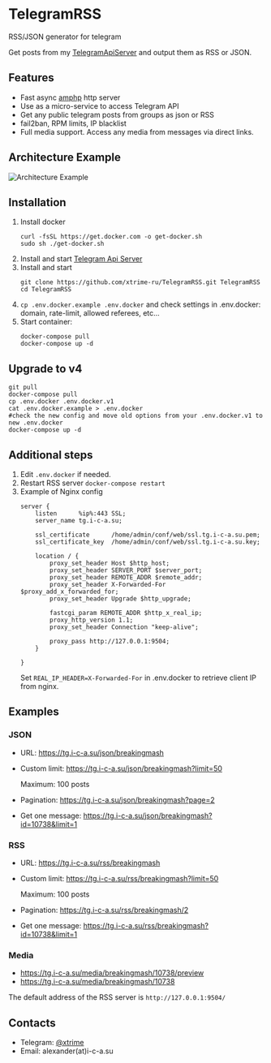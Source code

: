 # TelegramRSS
RSS/JSON generator for telegram

Get posts from my [TelegramApiServer](https://github.com/xtrime-ru/TelegramApiServer) and output them as RSS or JSON.

## Features
* Fast async [amphp](https://github.com/amphp/) http server
* Use as a micro-service to access Telegram API
* Get any public telegram posts from groups as json or RSS
* fail2ban, RPM limits, IP blacklist
* Full media support. Access any media from messages via direct links.

## Architecture Example

![Architecture Example](https://hsto.org/webt/j-/ob/ky/j-obkye1dv68ngsrgi12qevutra.png)

## Installation

1. Install docker  
    ```shell
    curl -fsSL https://get.docker.com -o get-docker.sh
    sudo sh ./get-docker.sh
   ```
1. Install and start [Telegram Api Server](https://github.com/xtrime-ru/TelegramApiServer)
1. Install and start
    ```shell 
    git clone https://github.com/xtrime-ru/TelegramRSS.git TelegramRSS
    cd TelegramRSS
    ```
1. `cp .env.docker.example .env.docker` and check settings in .env.docker: domain, rate-limit, allowed referees, etc...
1. Start container:
    ```
    docker-compose pull
    docker-compose up -d
    ```

## Upgrade to v4
```shell
git pull
docker-compose pull
cp .env.docker .env.docker.v1
cat .env.docker.example > .env.docker
#check the new config and move old options from your .env.docker.v1 to new .env.docker
docker-compose up -d
```

## Additional steps
1. Edit `.env.docker` if needed. 
1. Restart RSS server `docker-compose restart`
1. Example of Nginx config 
    ```
    server {
        listen      %ip%:443 SSL;
        server_name tg.i-c-a.su;
    
        ssl_certificate      /home/admin/conf/web/ssl.tg.i-c-a.su.pem;
        ssl_certificate_key  /home/admin/conf/web/ssl.tg.i-c-a.su.key;
    
        location / {
            proxy_set_header Host $http_host;
            proxy_set_header SERVER_PORT $server_port;
            proxy_set_header REMOTE_ADDR $remote_addr;
            proxy_set_header X-Forwarded-For $proxy_add_x_forwarded_for;
            proxy_set_header Upgrade $http_upgrade;
    
            fastcgi_param REMOTE_ADDR $http_x_real_ip;
            proxy_http_version 1.1;
            proxy_set_header Connection "keep-alive";
    
            proxy_pass http://127.0.0.1:9504;
        }
    
    }
    ```
   Set `REAL_IP_HEADER=X-Forwarded-For` in .env.docker to retrieve client IP from nginx.
  
## Examples    
### JSON
* URL: https://tg.i-c-a.su/json/breakingmash
* Custom limit: https://tg.i-c-a.su/json/breakingmash?limit=50 
  
  Maximum: 100 posts
  
* Pagination: https://tg.i-c-a.su/json/breakingmash?page=2
* Get one message: https://tg.i-c-a.su/json/breakingmash?id=10738&limit=1

### RSS
* URL: https://tg.i-c-a.su/rss/breakingmash
* Custom limit: https://tg.i-c-a.su/rss/breakingmash?limit=50 

  Maximum: 100 posts
  
* Pagination: https://tg.i-c-a.su/rss/breakingmash/2
* Get one message: https://tg.i-c-a.su/rss/breakingmash?id=10738&limit=1

### Media
* https://tg.i-c-a.su/media/breakingmash/10738/preview
* https://tg.i-c-a.su/media/breakingmash/10738

The default address of the RSS server is `http://127.0.0.1:9504/`
    
## Contacts

* Telegram: [@xtrime](tg://resolve?domain=xtrime)
* Email: alexander(at)i-c-a.su

